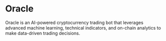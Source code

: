 # Oracle
Oracle is an AI-powered cryptocurrency trading bot that leverages advanced machine learning, technical indicators, and on-chain analytics to make data-driven trading decisions.
